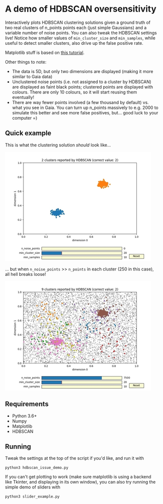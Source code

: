# A demo of HDBSCAN oversensitivity

Interactively plots HDBSCAN clustering solutions given a ground truth of two real clusters of n_points points each (just simple Gaussians) and a variable number of noise points. You can also tweak the HDBSCAN settings live! Notice how smaller values of `min_cluster_size` and `min_samples`, while useful to detect smaller clusters, also drive up the false positive rate.

Matplotlib stuff is based on [this tutorial](https://matplotlib.org/3.1.1/gallery/widgets/slider_demo.html).

Other things to note:
* The data is 5D, but only two dimensions are displayed (making it more similar to Gaia data)
* Unclustered noise points (i.e. not assigned to a cluster by HDBSCAN) are displayed as faint black points; clustered points are displayed with colours. There are only 10 colours, so it will start reusing them eventually!
* There are way fewer points involved (a few thousand by default) vs. what you see in Gaia. You can turn up n_points massively to e.g. 2000 to simulate this better and see more false positives, but... good luck to your computer =)

## Quick example

This is what the clustering solution _should_ look like...

![Two Gaussians detected properly with no noise points in sight](plots/no_noise_small.jpg?raw=true "No noise points")

... but when `n_noise_points` >> `n_points` in each cluster (250 in this case), all hell breaks loose!

![Way too many noise points for HDBSCAN! Postprocessing is required!](plots/some_noise_small.jpg?raw=true "7500 noise points")

## Requirements
* Python 3.6+
* Numpy
* Matplotlib
* HDBSCAN

## Running

Tweak the settings at the top of the script if you'd like, and run it with

```
python3 hdbscan_issue_demo.py 
```

If you can't get plotting to work (make sure matplotlib is using a backend like Tkinter, and displaying in its own window), you can also try running the simple demo of sliders with

```
python3 slider_example.py 
```
